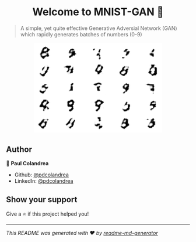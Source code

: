 <h1 align="center">Welcome to MNIST-GAN 👋</h1>
<p>
</p>

> A simple, yet quite effective Generative Adversial Network (GAN) which rapidly generates batches of numbers (0-9)

<p align="center">
  <img src="images/1.png" width="350" title="GAN output">
</p>

## Author

👤 **Paul Colandrea**

- Github: [@pdcolandrea](https://github.com/pdcolandrea)
- LinkedIn: [@pdcolandrea](https://linkedin.com/in/pdcolandrea)

## Show your support

Give a ⭐️ if this project helped you!

---

_This README was generated with ❤️ by [readme-md-generator](https://github.com/kefranabg/readme-md-generator)_
